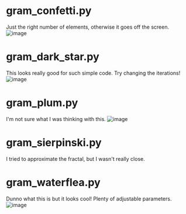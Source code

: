 # gram_confetti.py
Just the right number of elements, otherwise it goes off the screen.
![image](https://user-images.githubusercontent.com/50534745/130369408-28e0d33b-cfb2-4528-85d9-467d3370e942.png)

# gram_dark_star.py
This looks really good for such simple code. Try changing the iterations!
![image](https://user-images.githubusercontent.com/50534745/130369544-f207909a-ed4b-4433-830a-a3ecfd716fba.png)

# gram_plum.py
I'm not sure what I was thinking with this.
![image](https://user-images.githubusercontent.com/50534745/130369745-dfbf36b8-3201-46f4-85d9-1f5a1d3d71fb.png)

# gram_sierpinski.py
I tried to approximate the fractal, but I wasn't really close.

# gram_waterflea.py
Dunno what this is but it looks cool! Plenty of adjustable parameters.
![image](https://user-images.githubusercontent.com/50534745/130369826-8d6992e7-f2b5-4b2d-b4be-1d33ef4e5c2e.png)
